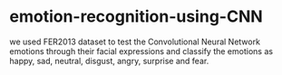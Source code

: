# emotion-recognition-using-CNN
we used FER2013 dataset to test the Convolutional Neural Network emotions through their facial  expressions and classify the emotions as happy, sad, neutral, disgust, angry,  surprise and fear.
